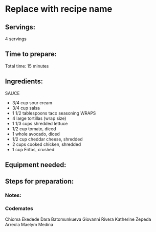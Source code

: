 # Replace with recipe name

## Servings: 
4 servings
## Time to prepare: 
Total time: 15 minutes

## Ingredients:
SAUCE
- 3/4 cup sour cream
- 3/4 cup salsa
- 1 1/2 tablespoons taco seasoning
WRAPS
- 4 large tortillas (wrap size)
- 1 1/3 cups shredded lettuce
- 1/2 cup tomato, diced
- 1 whole avocado, diced
- 1/2 cup cheddar cheese, shredded
- 2 cups cooked chicken, shredded
- 1 cup Fritos, crushed

## Equipment needed:


## Steps for preparation:



### Notes:



### Codemates #
Chioma Ekedede
Dara Batomunkueva
Giovanni Rivera
Katherine Zepeda Arreola
Maelym Medina
